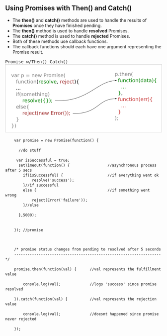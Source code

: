 
## Using Promises with Then() and Catch()
- The __then()__ and __catch()__ methods are used to handle the results of __Promises__ once they have finished pending.
- The __then()__ method is used to handle __resolved__ Promises.
- The __catch()__ method is used to handle __rejected__ Promises.
- Both of these methods use callback functions.
- The callback functions should each have one argument representing the Promise result.

<kbd>Promise w/Then()_Catch()</kbd>            
![](/images/Promise.png)


```
    var promise = new Promise(function() {
      
      //do stuff
     
     var isSuccessful = true;
      setTimeout(function() {                 //asynchronous process after 5 secs
        if(isSuccessful) {                    //if everything went ok
            resolve('success');
        }//if successful
        else {                                //if something went wrong
            reject(Error('failure'));
        }//else
      
      },5000);
    
    
    }); //promise
    
```

```
    
    /* promise status changes from pending to resolved after 5 seconds
    ------------------------------------------------------------------ */
    
    promise.then(function(val) {      //val represents the fulfillment value
        
        console.log(val);             //logs 'success' since promise resolved
        
    }).catch(function(val) {          //val represents the rejection value
    
        console.log(val);             //doesnt happened since promise never rejected
    
    });










```









